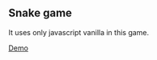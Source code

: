 ## Snake game

It uses only javascript vanilla in this game.

[Demo](https://a48671.github.io/snake-game/)
